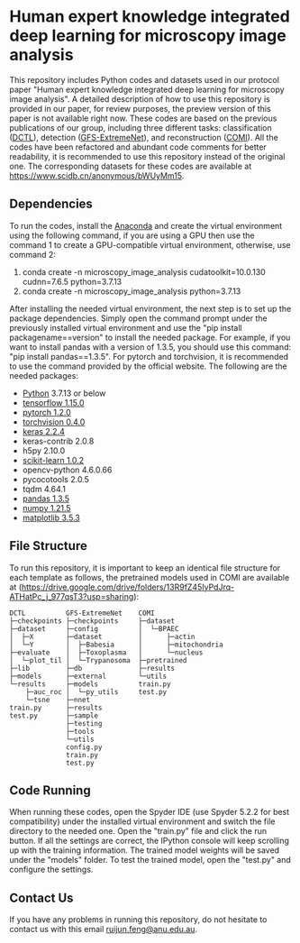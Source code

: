 # Human expert knowledge integrated deep learning for microscopy image analysis
This repository includes Python codes and datasets used in our protocol paper "Human expert knowledge integrated deep learning for microscopy image analysis". A detailed description of how to use this repository is provided in our paper, for review purposes, the preview version of this paper is not available right now. These codes are based on the previous publications of our group, including three different tasks: classification ([DCTL](https://github.com/senli2018/DCTL)), detection ([GFS-ExtremeNet](https://github.com/jiangdat/GFS-ExtremeNet)), and reconstruction ([COMI](https://github.com/jiangdat/COMI)). All the codes have been refactored and abundant code comments for better readability, it is recommended to use this repository instead of the original one. The corresponding datasets for these codes are available at https://www.scidb.cn/anonymous/bWUyMm15.

## Dependencies
To run the codes, install the [Anaconda](https://repo.anaconda.com/archive/Anaconda3-2022.10-Windows-x86_64.exe) and create the virtual environment using the following command, if you are using a GPU then use the command 1 to create a GPU-compatible virtual environment, otherwise, use command 2:
1. conda create -n microscopy_image_analysis cudatoolkit=10.0.130 cudnn=7.6.5 python=3.7.13
2. conda create -n microscopy_image_analysis python=3.7.13

After installing the needed virtual environment, the next step is to set up the package dependencies. Simply open the command prompt under the previously installed virtual environment and use the "pip install packagename==version" to install the needed package. For example, if you want to install pandas with a version of 1.3.5, you should use this command: "pip install pandas==1.3.5". For pytorch and torchvision, it is recommended to use the command provided by the official website. The following are the needed packages:
+ [Python](https://www.python.org/downloads/) 3.7.13 or below
+ [tensorflow 1.15.0](https://www.tensorflow.org/install/) 
+ [pytorch 1.2.0](https://pytorch.org/get-started/previous-versions/#v120)
+ [torchvision 0.4.0](https://pytorch.org/get-started/previous-versions/#v120)
+ [keras 2.2.4](https://keras.io)
+ keras-contrib 2.0.8
+ h5py 2.10.0
+ [scikit-learn 1.0.2](https://scikit-learn.org/stable/install.html)
+ opencv-python 4.6.0.66
+ pycocotools 2.0.5
+ tqdm 4.64.1
+ [pandas 1.3.5](https://pandas.pydata.org/pandas-docs/stable/install.html)
+ [numpy 1.21.5](https://numpy.org/)
+ [matplotlib 3.5.3](https://matplotlib.org/)

## File Structure
To run this repository, it is important to keep an identical file structure for each template as follows, the pretrained models used in COMI are available at (https://drive.google.com/drive/folders/13R9fZ45IyPdJrq-ATHatPc_j_977qsT3?usp=sharing):
```
DCTL          GFS-ExtremeNet    COMI
├─checkpoints ├─checkpoints     ├─dataset
├─dataset     ├─config          │  └─BPAEC
│  ├─X        ├─dataset         │      ├─actin
│  └─Y        │  ├─Babesia      │      ├─mitochondria
├─evaluate    │  ├─Toxoplasma   │      └─nucleus
│  └─plot_til │  └─Trypanosoma  ├─pretrained
├─lib         ├─db              ├─results
├─models      ├─external        └─utils
└─results     ├─models          train.py
    ├─auc_roc │  └─py_utils     test.py
    └─tsne    ├─nnet
train.py      ├─results
test.py       ├─sample
              ├─testing
              ├─tools
              └─utils
              config.py
              train.py
              test.py
```

## Code Running
When running these codes, open the Spyder IDE (use Spyder 5.2.2 for best compatibility) under the installed virtual environment and switch the file directory to the needed one. 
Open the "train.py" file and click the run button. If all the settings are correct, the IPython console will keep scrolling up with the training information. The trained model weights will be saved under the "models" folder. 
To test the trained model, open the "test.py" and configure the settings.

## Contact Us
If you have any problems in running this repository, do not hesitate to contact us with this email ruijun.feng@anu.edu.au.

